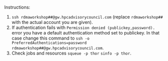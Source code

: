 Instructions:

1. `ssh rdmaworkshop##@gw.hpcadvisorycouncil.com` (replace `rdmaworkshop##` with the actual account you are given).
2. If authentication fails with `Permission denied (publickey,password).` error you have a default authentication method set to publickey. In that case change this command to `ssh -o PreferredAuthentications=password rdmaworkshop##@gw.hpcadvisorycouncil.com`.
3. Check jobs and resources `squeue -p thor` `sinfo -p thor`.
